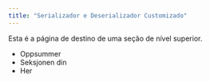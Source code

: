 ```yaml
---
title: "Serializador e Deserializador Customizado"
---
```


Esta é a página de destino de uma seção de nível superior.

* Oppsummer
* Seksjonen din
* Her
